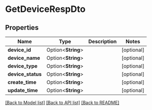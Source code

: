 # GetDeviceRespDto

## Properties

Name | Type | Description | Notes
------------ | ------------- | ------------- | -------------
**device_id** | Option<**String**> |  | [optional]
**device_name** | Option<**String**> |  | [optional]
**device_type** | Option<**String**> |  | [optional]
**device_status** | Option<**String**> |  | [optional]
**create_time** | Option<**String**> |  | [optional]
**update_time** | Option<**String**> |  | [optional]

[[Back to Model list]](../README.md#documentation-for-models) [[Back to API list]](../README.md#documentation-for-api-endpoints) [[Back to README]](../README.md)


